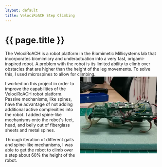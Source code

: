 ```yaml
---
layout: default
title: VelociRoACH Step Climbing
---
```


# {{ page.title }}

<div class="message">
 The VelociRoACH is a robot platform in the Biomimetic Millisystems lab that incorporates biomimicry and underactuation into a very fast, origami-inspired robot. A problem with the robot is its limited ability to climb over obstacles that are higher than the height of the leg movements. To solve this, I used microspines to allow for climbing. 
</div>

<img src="/images/VelociRoACH.png" style="width:50%; float:right; margin-right:0.3rem; padding-left:0.8rem; border-radius:0">

I worked on this project in order to improve the capabilities of the VelociRoACH robot platform. Passive mechanisms, like spines, have the advantage of not adding additional active complexities into the robot. I added spine-like mechanisms onto the robot's feet, head, and belly out of fiberglass sheets and metal spines. 

Through iteration of different gaits and spine-like mechanisms, I was able to get the robot to climb over a step about 60% the height of the robot.
